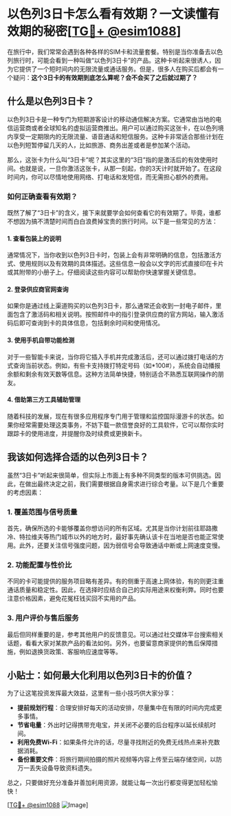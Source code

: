 # 以色列3日卡怎么看有效期？一文读懂有效期的秘密[[TG💪+ @esim1088](https://t.me/s/esim1088)]

在旅行中，我们常常会遇到各种各样的SIM卡和流量套餐。特别是当你准备去以色列旅行时，可能会看到一种叫做“以色列3日卡”的产品。这种卡听起来很诱人，因为它提供了一个短时间内的无限流量或通话服务。但是，很多人在购买后都会有一个疑问：**这个3日卡的有效期到底怎么算呢？会不会买了之后就过期了？**

## 什么是以色列3日卡？

以色列3日卡是一种专门为短期游客设计的移动通信解决方案。它通常由当地的电信运营商或者全球知名的虚拟运营商推出。用户可以通过购买这张卡，在以色列境内享受一定期限内的无限流量、语音通话和短信服务。这种卡非常适合那些计划在以色列短暂停留几天的人，比如旅游、商务出差或者是参加某个活动。

那么，这张卡为什么叫“3日卡”呢？其实这里的“3日”指的是激活后的有效使用时间。也就是说，一旦你激活这张卡，从那一刻起，你的3天计时就开始了。在这段时间内，你可以尽情地使用网络、打电话和发短信，而无需担心额外的费用。

### 如何正确查看有效期？

既然了解了“3日卡”的含义，接下来就要学会如何查看它的有效期了。毕竟，谁都不想因为搞不清楚时间而白白浪费掉宝贵的旅行时间。以下是一些常见的方法：

#### 1. 查看包装上的说明

通常情况下，当你收到以色列3日卡时，包装上会有非常明确的信息，包括激活方式、使用规则以及有效期的具体描述。这些信息一般会以文字的形式直接印在卡片或其附带的小册子上。仔细阅读这些内容可以帮助你快速掌握关键信息。

#### 2. 登录供应商官网查询

如果你是通过线上渠道购买的以色列3日卡，那么通常还会收到一封电子邮件，里面包含了激活码和相关说明。按照邮件中的指引登录供应商的官方网站，输入激活码后即可查询到卡的具体信息，包括剩余时间和使用情况。

#### 3. 使用手机自带功能检测

对于一些智能卡来说，当你将它插入手机并完成激活后，还可以通过拨打电话的方式查询当前状态。例如，有些卡支持拨打特定号码（如*100#），系统会自动播报余额和剩余有效天数等信息。这种方法简单快捷，特别适合不熟悉互联网操作的朋友。

#### 4. 借助第三方工具辅助管理

随着科技的发展，现在有很多应用程序专门用于管理和监控国际漫游卡的状态。如果你经常需要处理这类事务，不妨下载一款信誉良好的工具软件，它可以帮你实时跟踪卡的使用进度，并提醒你及时续费或更换新卡。

## 我该如何选择合适的以色列3日卡？

虽然“3日卡”听起来很简单，但实际上市面上有多种不同类型的版本可供挑选。因此，在做出最终决定之前，我们需要根据自身需求进行综合考量。以下是几个重要的考虑因素：

### 1. 覆盖范围与信号质量

首先，确保所选的卡能够覆盖你想访问的所有区域。尤其是当你计划前往耶路撒冷、特拉维夫等热门城市以外的地方时，最好事先确认该卡在当地是否也能正常使用。此外，还要关注信号强度问题，因为弱信号会导致通话中断或上网速度变慢。

### 2. 功能配置与性价比

不同的卡可能提供的服务项目略有差异。有的侧重于高速上网体验，有的则更注重通话质量和稳定性。因此，在选择时应结合自己的实际用途来权衡利弊。同时也要注意价格因素，避免花冤枉钱买回不实用的产品。

### 3. 用户评价与售后服务

最后但同样重要的是，参考其他用户的反馈意见。可以通过社交媒体平台搜索相关话题，看看大家对某款产品的看法如何。另外，也要留意商家提供的售后保障措施，例如退换货政策、客服响应速度等等。

## 小贴士：如何最大化利用以色列3日卡的价值？

为了让这笔投资发挥最大效益，这里有一些小技巧供大家分享：

- **提前规划行程**：合理安排好每天的活动安排，尽量集中在有限的时间内完成更多事情。
- **节省电量**：外出时记得携带充电宝，并关闭不必要的后台程序以延长续航时间。
- **利用免费Wi-Fi**：如果条件允许的话，尽量寻找附近的免费无线热点来补充数据消耗。
- **备份重要文件**：将旅行期间拍摄的照片视频等内容上传至云端存储空间，以防万一丢失设备导致资料遗失。

总之，只要做好充分准备并善加利用资源，就能让每一次出行都变得更加轻松愉快！

[[TG💪+ @esim1088](https://t.me/s/esim1088) ![Image](https://i.postimg.cc/4NQfJmqS/Snipaste-2025-05-13-00-14-12.png)]